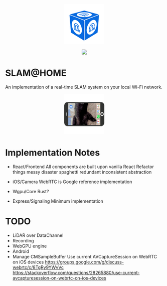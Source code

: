 <p align="center">
  <img height="128" width="128" src="./docs/images/logo.png">
</p>
<p align="center">
  <a href="https://www.buymeacoffee.com/ognis1205">
    <img width="128" src="https://cdn.buymeacoffee.com/buttons/v2/default-yellow.png" />
  </a>
</p>

SLAM@HOME
==============================
An implementation of a real-time SLAM system on your local Wi-Fi network.

<p align="center">
  <img height="128" width="128" src="./docs/images/mobile.gif">
</p>

Implementation Notes
==============================
 - React/Frontend
   All components are built upon vanilla React
   Refactor things messy disaster spaghetti redundant inconsistent abstraction

 - iOS/Camera
   WebRTC is Google reference implementation
 
 - Wgpu/Core
   Rust?
   
 - Express/Signaling
   Minimum implementation

TODO
==============================
 - LiDAR over DataChannel
 - Recording
 - WebGPU engine
 - Android
 - Manage CMSampleBuffer
 Use current AVCaptureSession on WebRTC on iOS devices
 https://groups.google.com/g/discuss-webrtc/c/8TgRy9YWvVc
 https://stackoverflow.com/questions/28265880/use-current-avcapturesession-on-webrtc-on-ios-devices
